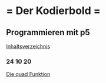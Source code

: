 
# = Der Kodierbold =

## Programmieren mit p5

<p><a href="./HTML/index.html">Inhaltsverzeichnis</a></p>


### 24 10 20
<p><a href="./HTML/016.html#016-quad">Die quad Funktion</a>
